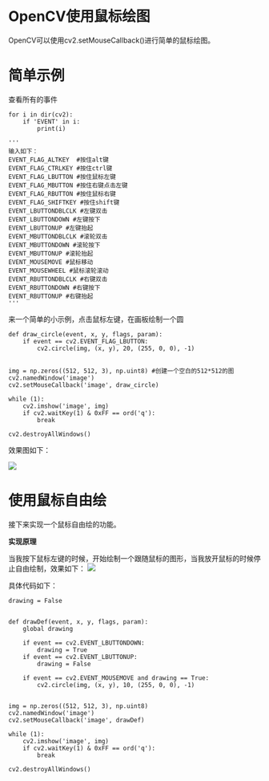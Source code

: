 # OpenCV使用鼠标绘图 #
OpenCV可以使用cv2.setMouseCallback()进行简单的鼠标绘图。

# 简单示例 #
查看所有的事件
```
for i in dir(cv2):
    if 'EVENT' in i:
        print(i)

'''
输入如下：
EVENT_FLAG_ALTKEY  #按住alt键
EVENT_FLAG_CTRLKEY #按住ctrl键
EVENT_FLAG_LBUTTON #按住鼠标左键
EVENT_FLAG_MBUTTON #按住右键点击左键
EVENT_FLAG_RBUTTON #按住鼠标右键
EVENT_FLAG_SHIFTKEY #按住shift键
EVENT_LBUTTONDBLCLK #左键双击
EVENT_LBUTTONDOWN #左键按下
EVENT_LBUTTONUP #左键抬起
EVENT_MBUTTONDBLCLK #滚轮双击
EVENT_MBUTTONDOWN #滚轮按下
EVENT_MBUTTONUP #滚轮抬起
EVENT_MOUSEMOVE #鼠标移动
EVENT_MOUSEWHEEL #鼠标滚轮滚动
EVENT_RBUTTONDBLCLK #右键双击  
EVENT_RBUTTONDOWN #右键按下
EVENT_RBUTTONUP #右键抬起
'''
```
来一个简单的小示例，点击鼠标左键，在画板绘制一个圆
```
def draw_circle(event, x, y, flags, param):
    if event == cv2.EVENT_FLAG_LBUTTON:
        cv2.circle(img, (x, y), 20, (255, 0, 0), -1)


img = np.zeros((512, 512, 3), np.uint8) #创建一个空白的512*512的图
cv2.namedWindow('image')
cv2.setMouseCallback('image', draw_circle)

while (1):
    cv2.imshow('image', img)
    if cv2.waitKey(1) & 0xFF == ord('q'):
        break

cv2.destroyAllWindows()
```
效果图如下：

![](http://icdn.apigo.cn/mouse-1.png)

# 使用鼠标自由绘 #
接下来实现一个鼠标自由绘的功能。

**实现原理**

当我按下鼠标左键的时候，开始绘制一个跟随鼠标的图形，当我放开鼠标的时候停止自由绘制，效果如下：
![](http://icdn.apigo.cn/opencv-mouse2.gif)

具体代码如下：
```
drawing = False


def drawDef(event, x, y, flags, param):
    global drawing

    if event == cv2.EVENT_LBUTTONDOWN:
        drawing = True
    if event == cv2.EVENT_LBUTTONUP:
        drawing = False

    if event == cv2.EVENT_MOUSEMOVE and drawing == True:
        cv2.circle(img, (x, y), 10, (255, 0, 0), -1)


img = np.zeros((512, 512, 3), np.uint8)
cv2.namedWindow('image')
cv2.setMouseCallback('image', drawDef)

while (1):
    cv2.imshow('image', img)
    if cv2.waitKey(1) & 0xFF == ord('q'):
        break

cv2.destroyAllWindows()
```